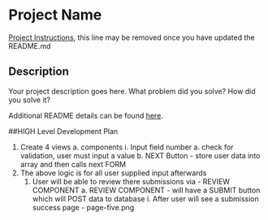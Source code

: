 # Project Name

[Project Instructions](./INSTRUCTIONS.md), this line may be removed once you have updated the README.md

## Description

Your project description goes here. What problem did you solve? How did you solve it?

Additional README details can be found [here](https://github.com/PrimeAcademy/readme-template/blob/master/README.md).


##HIGH Level Development Plan

1. Create 4 views 
    a. components
        i. Input field number
            a. check for validation, user must input a value
            b. NEXT Button - store user data into array and then calls next FORM
2. The above logic is for all user supplied input afterwards
    1. User will be able to review there submissions via - REVIEW COMPONENT
        a. REVIEW COMPONENT - will have a SUBMIT button which will POST data to database
            i. After user will see a submission success page - page-five.png

